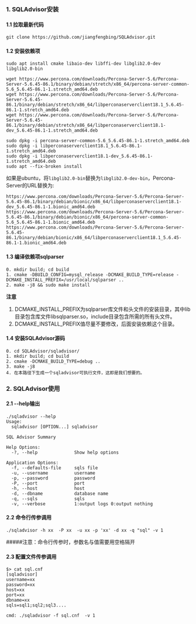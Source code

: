 ### 1. SQLAdvisor安装

#### 1.1 拉取最新代码
```
git clone https://github.com/jiangfengbing/SQLAdvisor.git
```

#### 1.2 安装依赖项

```
sudo apt install cmake libaio-dev libffi-dev libglib2.0-dev libglib2.0-bin

wget https://www.percona.com/downloads/Percona-Server-5.6/Percona-Server-5.6.45-86.1/binary/debian/stretch/x86_64/percona-server-common-5.6_5.6.45-86.1-1.stretch_amd64.deb
wget https://www.percona.com/downloads/Percona-Server-5.6/Percona-Server-5.6.45-86.1/binary/debian/stretch/x86_64/libperconaserverclient18.1_5.6.45-86.1-1.stretch_amd64.deb
wget https://www.percona.com/downloads/Percona-Server-5.6/Percona-Server-5.6.45-86.1/binary/debian/stretch/x86_64/libperconaserverclient18.1-dev_5.6.45-86.1-1.stretch_amd64.deb

sudo dpkg -i percona-server-common-5.6_5.6.45-86.1-1.stretch_amd64.deb
sudo dpkg -i libperconaserverclient18.1_5.6.45-86.1-1.stretch_amd64.deb
sudo dpkg -i libperconaserverclient18.1-dev_5.6.45-86.1-1.stretch_amd64.deb
sudo apt --fix-broken install
```

如果是ubuntu，将`libglib2.0-bin`替换为`libglib2.0-dev-bin`，Percona-Server的URL替换为:

```
https://www.percona.com/downloads/Percona-Server-5.6/Percona-Server-5.6.45-86.1/binary/debian/bionic/x86_64/libperconaserverclient18.1-dev_5.6.45-86.1-1.bionic_amd64.deb
https://www.percona.com/downloads/Percona-Server-5.6/Percona-Server-5.6.45-86.1/binary/debian/bionic/x86_64/percona-server-common-5.6_5.6.45-86.1-1.bionic_amd64.deb
https://www.percona.com/downloads/Percona-Server-5.6/Percona-Server-5.6.45-86.1/binary/debian/bionic/x86_64/libperconaserverclient18.1_5.6.45-86.1-1.bionic_amd64.deb
```

#### 1.3 编译依赖项sqlparser

```
0. mkdir build; cd build
1. cmake -DBUILD_CONFIG=mysql_release -DCMAKE_BUILD_TYPE=release -DCMAKE_INSTALL_PREFIX=/usr/local/sqlparser ..
2. make -j8 && sudo make install
```

**注意**

1. DCMAKE_INSTALL_PREFIX为sqlparser库文件和头文件的安装目录，其中lib目录包含库文件libsqlparser.so，include目录包含所需的所有头文件。
2. DCMAKE_INSTALL_PREFIX值尽量不要修改，后面安装依赖这个目录。

#### 1.4 安装SQLAdvisor源码

```
0. cd SQLAdvisor/sqladvisor/
1. mkdir build; cd build
2. cmake -DCMAKE_BUILD_TYPE=debug ..
3. make -j8
4. 在本路径下生成一个sqladvisor可执行文件，这即是我们想要的。
```

### 2. SQLAdvisor使用
#### 2.1 --help输出
```
./sqladvisor --help
Usage:
  sqladvisor [OPTION...] sqladvisor

SQL Advisor Summary

Help Options:
  -?, --help              Show help options

Application Options:
  -f, --defaults-file     sqls file
  -u, --username          username
  -p, --password          password
  -P, --port              port
  -h, --host              host
  -d, --dbname            database name
  -q, --sqls              sqls
  -v, --verbose           1:output logs 0:output nothing
```
#### 2.2 命令行传参调用
```
./sqladvisor -h xx  -P xx  -u xx -p 'xx' -d xx -q "sql" -v 1
```
#####注意：命令行传参时，参数名与值需要用空格隔开

#### 2.3 配置文件传参调用

```
$> cat sql.cnf
[sqladvisor]
username=xx
password=xx
host=xx
port=xx
dbname=xx
sqls=sql1;sql2;sql3....

cmd: ./sqladvisor -f sql.cnf  -v 1
```
